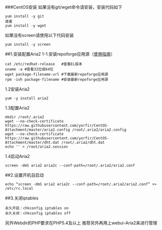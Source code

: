 ###CentOS安装
如果没有git/wget命令请安装，安装代码如下
```
yum install -y git 
或者
yum install -y wget
```

如果没有screen请使用以下代码安装
```
yum install -y screen
```


##1.安装配置Aria2
1-1.安装repoforge应用源（[使用指南](http://repoforge.org/use/)）
```
cat /etc/redhat-release   #查看EL版本
uname -a #查看32位或64位
wget package-filename-url #下载最新repoforge应用源
rpm -ivh package-filename #安装最新repoforge应用源
```
1.2安装Aria2
```
yum -y install aria2
```

1.3配置Aria2
```
mkdir /root/.aria2
wget --no-check-certificate https://raw.githubusercontent.com/yorfir/CentOS-Attachment/master/aria2.config /root/.aria2/aria2.config
wget --no-check-certificate https://raw.githubusercontent.com/yorfir/CentOS-Attachment/master/dht.dat /root/.aria2/dht.dat
echo '' > /root/aria2.session 
```
1.4启动Aria2
```shell
screen -dmS aria2 aria2c --conf-path=/root/.aria2/aria2.conf
```

##2.设置开机自启动
```shell
echo “screen -dmS aria2 aria2c --conf-path=/root/.aria2/aria2.conf” >> /etc/rc.local
```
##3.关闭iptables
```
永久开启：chkconfig iptables on
永久关闭：chkconfig iptables off
```

另外Webdir的PHP要求在PHP5.4及以上
推荐另外再用上webui-Aria2来进行管理
